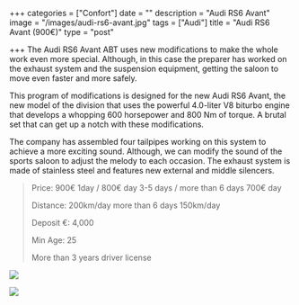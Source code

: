 +++
categories = ["Confort"]
date = ""
description = "Audi RS6 Avant"
image = "/images/audi-rs6-avant.jpg"
tags = ["Audi"]
title = "Audi RS6 Avant (900€)"
type = "post"

+++
The Audi RS6 Avant ABT uses new modifications to make the whole work even more special. Although, in this case the preparer has worked on the exhaust system and the suspension equipment, getting the saloon to move even faster and more safely.

This program of modifications is designed for the new Audi RS6 Avant, the new model of the division that uses the powerful 4.0-liter V8 biturbo engine that develops a whopping 600 horsepower and 800 Nm of torque. A brutal set that can get up a notch with these modifications.

The company has assembled four tailpipes working on this system to achieve a more exciting sound. Although, we can modify the sound of the sports saloon to adjust the melody to each occasion. The exhaust system is made of stainless steel and features new external and middle silencers.

> Price: 900€ 1day / 800€ day 3-5 days / more than 6 days 700€ day
>
> Distance: 200km/day more than 6 days 150km/day
>
> Deposit €: 4,000
>
> Min Age: 25
>
> More than 3 years driver license

![](/images/audi-rs6-avant-gris.jpg)

[![](/images/boton.png)](https://supercarmarbella.com/contact/ "Book")